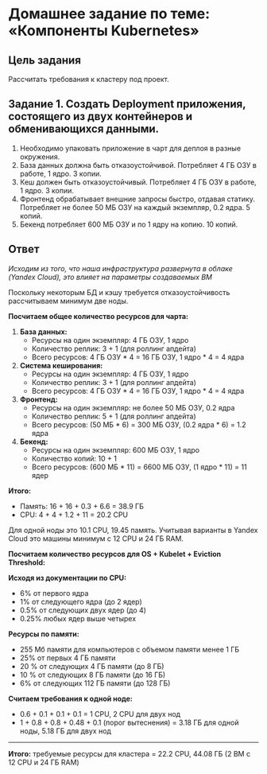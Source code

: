 # Домашнее задание по теме: «Компоненты Kubernetes»

## Цель задания

Рассчитать требования к кластеру под проект.

## Задание 1. Создать Deployment приложения, состоящего из двух контейнеров и обменивающихся данными.

1. Необходимо упаковать приложение в чарт для деплоя в разные окружения.
2. База данных должна быть отказоустойчивой. Потребляет 4 ГБ ОЗУ в работе, 1 ядро. 3 копии.
3. Кеш должен быть отказоустойчивый. Потребляет 4 ГБ ОЗУ в работе, 1 ядро. 3 копии.
4. Фронтенд обрабатывает внешние запросы быстро, отдавая статику. Потребляет не более 50 МБ ОЗУ на каждый экземпляр, 0.2 ядра. 5 копий.
5. Бекенд потребляет 600 МБ ОЗУ и по 1 ядру на копию. 10 копий.

## Ответ

*Исходим из того, что наша инфраструктура развернута в облаке (Yandex Cloud), это влияет на параметры создаваемых ВМ*

Поскольку некоторым БД и кэшу требуется отказоустойчивость рассчитываем минимум две ноды.

**Посчитаем общее количество ресурсов для чарта:**

1. **База данных:**
    * Ресурсы на один экземпляр: 4 ГБ ОЗУ, 1 ядро
    * Количество реплик: 3 + 1 (для роллинг апдейта)
    * Всего ресурсов: 4 ГБ ОЗУ * 4 = 16 ГБ ОЗУ, 1 ядро * 4 = 4 ядра
2. **Система кеширования:**
    * Ресурсы на один экземпляр: 4 ГБ ОЗУ, 1 ядро
    * Количество реплик: 3 + 1 (для роллинг апдейта)
    * Всего ресурсов: 4 ГБ ОЗУ * 4 = 16 ГБ ОЗУ, 1 ядро * 4 = 4 ядра
3. **Фронтенд:**
    * Ресурсы на один экземпляр: не более 50 МБ ОЗУ, 0.2 ядра
    * Количество реплик: 5 + 1 (для роллинг апдейта)
    * Всего ресурсов: (50 МБ * 6) = 300 МБ ОЗУ, (0.2 ядра * 6) = 1.2 ядра
4. **Бекенд:**
    * Ресурсы на один экземпляр: 600 МБ ОЗУ, 1 ядро
    * Количество копий: 10 + 1
    * Всего ресурсов: (600 МБ * 11) = 6600 МБ ОЗУ, (1 ядро * 11) = 11 ядер

**Итого:**
  * Память: 16 + 16 + 0.3 + 6.6 = 38.9 ГБ
  * CPU: 4 + 4 + 1.2 + 11 = 20.2 CPU

Для одной ноды это 10.1 CPU, 19.45 память. Учитывая варианты в Yandex Cloud это машины минимум с 12 CPU и 24 ГБ RAM.

**Посчитаем количество ресурсов для OS + Kubelet + Eviction Threshold:**

**Исходя из документации по CPU:**
  * 6% от первого ядра
  * 1% от следующего ядра (до 2 ядер)
  * 0.5% от следующих двух ядер (до 4)
  * 0.25% любых ядер выше четырех

**Ресурсы по памяти:**
  * 255 Мб памяти для компьютеров с объемом памяти менее 1 ГБ
  * 25% от первых 4 ГБ памяти
  * 20 % от следующих 4 ГБ памяти (до 8 ГБ)
  * 10 % от следующих 8 ГБ памяти (до 16 ГБ)
  * 6% от следующих 112 ГБ памяти (до 128 ГБ)

**Считаем требования к одной ноде:**
  * 0.6 + 0.1 + 0.1 + 0.1 = 1 CPU, 2 CPU для двух нод
  * 1 + 0.8 + 0.8 + 0.48 + 0.1 (порог вытеснения) = 3.18 ГБ для одной ноды, 5.18 ГБ для двух нод

---

**Итого:** требуемые ресурсы для кластера = 22.2 CPU, 44.08 ГБ (2 ВМ с 12 CPU и 24 ГБ RAM)
